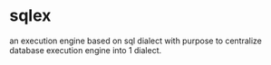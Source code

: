 # sqlex
an execution engine based on sql dialect with purpose to centralize database execution engine into 1 dialect. 
